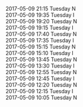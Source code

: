 2017-05-09 21:15 Tuesday  N  
2017-05-09 19:35 Tuesday  I  
2017-05-09 19:20 Tuesday  N  
2017-05-09 19:15 Tuesday  I  
2017-05-09 17:40 Tuesday  N  
2017-05-09 17:35 Tuesday  I  
2017-05-09 15:15 Tuesday  N  
2017-05-09 15:10 Tuesday  I  
2017-05-09 13:45 Tuesday  N  
2017-05-09 13:30 Tuesday  I  
2017-05-09 12:55 Tuesday  N  
2017-05-09 12:45 Tuesday  I  
2017-05-09 12:20 Tuesday  N  
2017-05-09 12:15 Tuesday  I  
2017-05-09 10:05 Tuesday  N  
